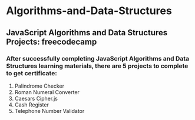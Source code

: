 # Algorithms-and-Data-Structures
## JavaScript Algorithms and Data Structures Projects: freecodecamp
### After successfully completing JavaScript Algorithms and Data Structures learning materials, there are 5 projects to complete to  get certificate:

1. Palindrome Checker
2. Roman Numeral Converter
3. Caesars Cipher.js
4. Cash Register
5. Telephone Number Validator
